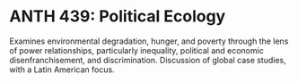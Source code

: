 # ANTH 439: Political Ecology

Examines environmental degradation, hunger, and poverty through the lens of power relationships, particularly inequality, political and economic disenfranchisement, and discrimination. Discussion of global case studies, with a Latin American focus.